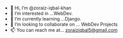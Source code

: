 - 👋 Hi, I’m @zoraiz-iqbal-khan
- 👀 I’m interested in ...WebDev.
- 🌱 I’m currently learning ...Django.
- 💞️ I’m looking to collaborate on ... WebDev Projects
- 📫 You can reach me at... zoraiziqbal5@gmail.com

<!---
zoraiz-iqbal-khan/zoraiz-iqbal-khan is a ✨ special ✨ repository because its `README.md` (this file) appears on your GitHub profile.
You can click the Preview link to take a look at your changes.
--->
